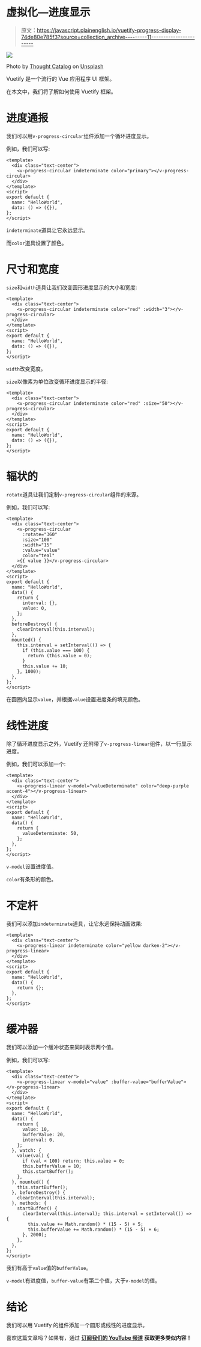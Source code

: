 # 虚拟化—进度显示

> 原文：<https://javascript.plainenglish.io/vuetify-progress-display-74de80e785f3?source=collection_archive---------11----------------------->

![](img/9059c05ea81866cf47eb0d043e6fd43c.png)

Photo by [Thought Catalog](https://unsplash.com/@thoughtcatalog?utm_source=medium&utm_medium=referral) on [Unsplash](https://unsplash.com?utm_source=medium&utm_medium=referral)

Vuetify 是一个流行的 Vue 应用程序 UI 框架。

在本文中，我们将了解如何使用 Vuetify 框架。

# 进度通报

我们可以用`v-progress-circular`组件添加一个循环进度显示。

例如，我们可以写:

```
<template>
  <div class="text-center">
    <v-progress-circular indeterminate color="primary"></v-progress-circular>
  </div>
</template>
<script>
export default {
  name: "HelloWorld",
  data: () => ({}),
};
</script>
```

`indeterminate`道具让它永远显示。

而`color`道具设置了颜色。

# 尺寸和宽度

`size`和`width`道具让我们改变圆形进度显示的大小和宽度:

```
<template>
  <div class="text-center">
    <v-progress-circular indeterminate color="red" :width="3"></v-progress-circular>
  </div>
</template>
<script>
export default {
  name: "HelloWorld",
  data: () => ({}),
};
</script>
```

`width`改变宽度。

`size`以像素为单位改变循环进度显示的半径:

```
<template>
  <div class="text-center">
    <v-progress-circular indeterminate color="red" :size="50"></v-progress-circular>
  </div>
</template>
<script>
export default {
  name: "HelloWorld",
  data: () => ({}),
};
</script>
```

# 辐状的

`rotate`道具让我们定制`v-progress-circular`组件的来源。

例如，我们可以写:

```
<template>
  <div class="text-center">
    <v-progress-circular
      :rotate="360"
      :size="100"
      :width="15"
      :value="value"
      color="teal"
    >{{ value }}</v-progress-circular>
  </div>
</template>
<script>
export default {
  name: "HelloWorld",
  data() {
    return {
      interval: {},
      value: 0,
    };
  },
  beforeDestroy() {
    clearInterval(this.interval);
  },
  mounted() {
    this.interval = setInterval(() => {
      if (this.value === 100) {
        return (this.value = 0);
      }
      this.value += 10;
    }, 1000);
  },
};
</script>
```

在圆圈内显示`value`，并根据`value`设置进度条的填充颜色。

# 线性进度

除了循环进度显示之外，Vuetify 还附带了`v-progress-linear`组件，以一行显示进度。

例如，我们可以添加一个:

```
<template>
  <div class="text-center">
    <v-progress-linear v-model="valueDeterminate" color="deep-purple accent-4"></v-progress-linear>
  </div>
</template>
<script>
export default {
  name: "HelloWorld",
  data() {
    return {
      valueDeterminate: 50,
    };
  },
};
</script>
```

`v-model`设置进度值。

`color`有条形的颜色。

# 不定杆

我们可以添加`indeterminate`道具，让它永远保持动画效果:

```
<template>
  <div class="text-center">
    <v-progress-linear indeterminate color="yellow darken-2"></v-progress-linear>
  </div>
</template>
<script>
export default {
  name: "HelloWorld",
  data() {
    return {};
  },
};
</script>
```

# 缓冲器

我们可以添加一个缓冲状态来同时表示两个值。

例如，我们可以写:

```
<template>
  <div class="text-center">
    <v-progress-linear v-model="value" :buffer-value="bufferValue"></v-progress-linear>
  </div>
</template>
<script>
export default {
  name: "HelloWorld",
  data() {
    return {
      value: 10,
      bufferValue: 20,
      interval: 0,
    };
  }, watch: {
    value(val) {
      if (val < 100) return; this.value = 0;
      this.bufferValue = 10;
      this.startBuffer();
    },
  }, mounted() {
    this.startBuffer();
  }, beforeDestroy() {
    clearInterval(this.interval);
  }, methods: {
    startBuffer() {
      clearInterval(this.interval); this.interval = setInterval(() => {
        this.value += Math.random() * (15 - 5) + 5;
        this.bufferValue += Math.random() * (15 - 5) + 6;
      }, 2000);
    },
  },
};
</script>
```

我们有高于`value`值的`bufferValue`。

`v-model`有进度值，`buffer-value`有第二个值，大于`v-model`的值。

# 结论

我们可以用 Vuetify 的组件添加一个圆形或线性的进度显示。

喜欢这篇文章吗？如果有，通过 [**订阅我们的 YouTube 频道**](https://www.youtube.com/channel/UCtipWUghju290NWcn8jhyAw?sub_confirmation=true) **获取更多类似内容！**